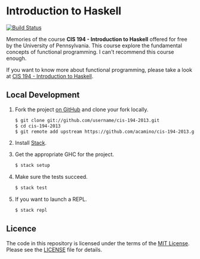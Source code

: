 # Introduction to Haskell

[![Build Status](https://travis-ci.org/acamino/cis-194-2013.svg)](https://travis-ci.org/acamino/cis-194-2013)

Memories of the course **CIS 194 - Introduction to Haskell** offered for free by
the University of Pennsylvania. This course explore the fundamental concepts of
functional programming. I can't recommend this course enough.

If you want to know more about functional programming, please take a look at
[CIS 194 - Introduction to Haskell](http://www.cis.upenn.edu/~cis194/spring13/lectures.html).

## Local Development

1. Fork the project [on GitHub](https://github.com/acamino/cis-194-2013)
   and clone your fork locally.

   ```bash
   $ git clone git://github.com/username/cis-194-2013.git
   $ cd cis-194-2013
   $ git remote add upstream https://github.com/acamino/cis-194-2013.git
   ```

1. Install [Stack](https://docs.haskellstack.org/en/stable/README/).

1. Get the appropriate GHC for the project.

   ```bash
   $ stack setup
   ```

1. Make sure the tests succeed.

   ```bash
   $ stack test
   ```

1. If you want to launch a REPL.

   ```bash
   $ stack repl
   ```

## Licence

The code in this repository is licensed under the terms of the
[MIT License](http://www.opensource.org/licenses/mit-license.html).  
Please see the [LICENSE](LICENSE) file for details.
